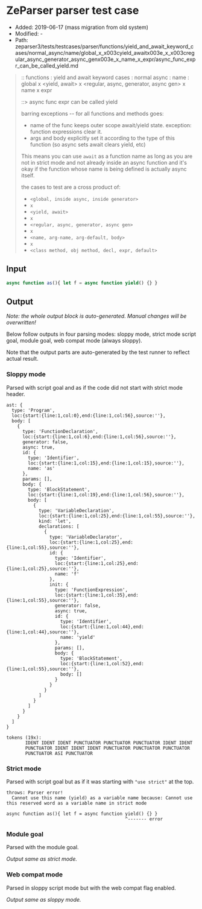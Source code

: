 # ZeParser parser test case

- Added: 2019-06-17 (mass migration from old system)
- Modified: -
- Path: zeparser3/tests/testcases/parser/functions/yield_and_await_keyword_cases/normal_async/name/global_x_x003cyield_awaitx003e_x_x003cregular_async_generator_async_genx003e_x_name_x_expr/async_func_expr_can_be_called_yield.md

> :: functions : yield and await keyword cases : normal async : name : global x <yield, await> x <regular, async, generator, async gen> x name x expr
>
> ::> async func expr can be called yield
>
> barring exceptions -- for all functions and methods goes:
>
> - name of the func keeps outer scope await/yield state. exception: function expressions clear it.
> - args and body explicitly set it according to the type of this function (so async sets await clears yield, etc)
>
> This means you can use `await` as a function name as long as you are not in strict mode and not already inside an async function and it's okay if the function whose name is being defined is actually async itself.
>
> the cases to test are a cross product of:
>
> - `<global, inside async, inside generator>` 
> - `x` 
> - `<yield, await>`
> - `x` 
> - `<regular, async, generator, async gen>`
> - `x` 
> - `<name, arg-name, arg-default, body>`
> - `x`
> - `<class method, obj method, decl, expr, default>`

## Input

`````js
async function as(){ let f = async function yield() {} }
`````

## Output

_Note: the whole output block is auto-generated. Manual changes will be overwritten!_

Below follow outputs in four parsing modes: sloppy mode, strict mode script goal, module goal, web compat mode (always sloppy).

Note that the output parts are auto-generated by the test runner to reflect actual result.

### Sloppy mode

Parsed with script goal and as if the code did not start with strict mode header.

`````
ast: {
  type: 'Program',
  loc:{start:{line:1,col:0},end:{line:1,col:56},source:''},
  body: [
    {
      type: 'FunctionDeclaration',
      loc:{start:{line:1,col:6},end:{line:1,col:56},source:''},
      generator: false,
      async: true,
      id: {
        type: 'Identifier',
        loc:{start:{line:1,col:15},end:{line:1,col:15},source:''},
        name: 'as'
      },
      params: [],
      body: {
        type: 'BlockStatement',
        loc:{start:{line:1,col:19},end:{line:1,col:56},source:''},
        body: [
          {
            type: 'VariableDeclaration',
            loc:{start:{line:1,col:25},end:{line:1,col:55},source:''},
            kind: 'let',
            declarations: [
              {
                type: 'VariableDeclarator',
                loc:{start:{line:1,col:25},end:{line:1,col:55},source:''},
                id: {
                  type: 'Identifier',
                  loc:{start:{line:1,col:25},end:{line:1,col:25},source:''},
                  name: 'f'
                },
                init: {
                  type: 'FunctionExpression',
                  loc:{start:{line:1,col:35},end:{line:1,col:55},source:''},
                  generator: false,
                  async: true,
                  id: {
                    type: 'Identifier',
                    loc:{start:{line:1,col:44},end:{line:1,col:44},source:''},
                    name: 'yield'
                  },
                  params: [],
                  body: {
                    type: 'BlockStatement',
                    loc:{start:{line:1,col:52},end:{line:1,col:55},source:''},
                    body: []
                  }
                }
              }
            ]
          }
        ]
      }
    }
  ]
}

tokens (19x):
       IDENT IDENT IDENT PUNCTUATOR PUNCTUATOR PUNCTUATOR IDENT IDENT
       PUNCTUATOR IDENT IDENT IDENT PUNCTUATOR PUNCTUATOR PUNCTUATOR
       PUNCTUATOR ASI PUNCTUATOR
`````

### Strict mode

Parsed with script goal but as if it was starting with `"use strict"` at the top.

`````
throws: Parser error!
  Cannot use this name (yield) as a variable name because: Cannot use this reserved word as a variable name in strict mode

async function as(){ let f = async function yield() {} }
                                            ^------- error
`````


### Module goal

Parsed with the module goal.

_Output same as strict mode._

### Web compat mode

Parsed in sloppy script mode but with the web compat flag enabled.

_Output same as sloppy mode._

